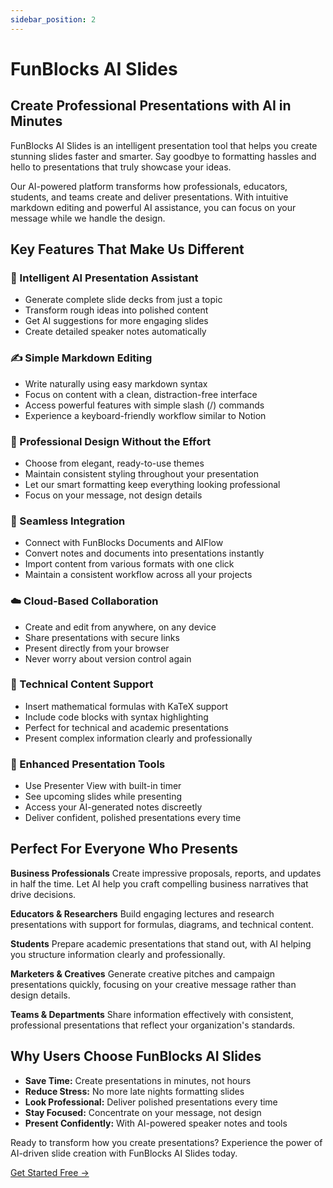 ```yaml
---
sidebar_position: 2
---
```


# FunBlocks AI Slides

## Create Professional Presentations with AI in Minutes

FunBlocks AI Slides is an intelligent presentation tool that helps you create stunning slides faster and smarter. Say goodbye to formatting hassles and hello to presentations that truly showcase your ideas.

Our AI-powered platform transforms how professionals, educators, students, and teams create and deliver presentations. With intuitive markdown editing and powerful AI assistance, you can focus on your message while we handle the design.

## Key Features That Make Us Different

### 🤖 Intelligent AI Presentation Assistant
* Generate complete slide decks from just a topic
* Transform rough ideas into polished content
* Get AI suggestions for more engaging slides
* Create detailed speaker notes automatically

### ✍️ Simple Markdown Editing
* Write naturally using easy markdown syntax
* Focus on content with a clean, distraction-free interface
* Access powerful features with simple slash (/) commands
* Experience a keyboard-friendly workflow similar to Notion

### 🎨 Professional Design Without the Effort
* Choose from elegant, ready-to-use themes
* Maintain consistent styling throughout your presentation
* Let our smart formatting keep everything looking professional
* Focus on your message, not design details

### 🔄 Seamless Integration
* Connect with FunBlocks Documents and AIFlow
* Convert notes and documents into presentations instantly
* Import content from various formats with one click
* Maintain a consistent workflow across all your projects

### ☁️ Cloud-Based Collaboration
* Create and edit from anywhere, on any device
* Share presentations with secure links
* Present directly from your browser
* Never worry about version control again

### 🧮 Technical Content Support
* Insert mathematical formulas with KaTeX support
* Include code blocks with syntax highlighting
* Perfect for technical and academic presentations
* Present complex information clearly and professionally

### 🎤 Enhanced Presentation Tools
* Use Presenter View with built-in timer
* See upcoming slides while presenting
* Access your AI-generated notes discreetly
* Deliver confident, polished presentations every time

## Perfect For Everyone Who Presents

**Business Professionals**
Create impressive proposals, reports, and updates in half the time. Let AI help you craft compelling business narratives that drive decisions.

**Educators & Researchers**
Build engaging lectures and research presentations with support for formulas, diagrams, and technical content.

**Students**
Prepare academic presentations that stand out, with AI helping you structure information clearly and professionally.

**Marketers & Creatives**
Generate creative pitches and campaign presentations quickly, focusing on your creative message rather than design details.

**Teams & Departments**
Share information effectively with consistent, professional presentations that reflect your organization's standards.

## Why Users Choose FunBlocks AI Slides

* **Save Time:** Create presentations in minutes, not hours
* **Reduce Stress:** No more late nights formatting slides
* **Look Professional:** Deliver polished presentations every time
* **Stay Focused:** Concentrate on your message, not design
* **Present Confidently:** With AI-powered speaker notes and tools

Ready to transform how you create presentations? Experience the power of AI-driven slide creation with FunBlocks AI Slides today.

[Get Started Free →](https://funblocks.net/slides.html)